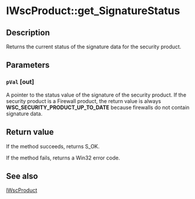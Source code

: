 # IWscProduct::get_SignatureStatus

## Description

Returns the current status of the signature data for the security product.

## Parameters

### `pVal` [out]

A pointer to the status value of the signature of the security product. If the security product is a Firewall product, the return value is always **WSC_SECURITY_PRODUCT_UP_TO_DATE** because firewalls do not contain signature data.

## Return value

If the method succeeds, returns S_OK.

If the method fails, returns a Win32 error code.

## See also

[IWscProduct](https://learn.microsoft.com/windows/desktop/api/iwscapi/nn-iwscapi-iwscproduct)